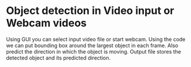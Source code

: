 # Object detection in Video input or Webcam videos

Using GUI you can select input video file or start webcam. Using the code we can put bounding box around the largest object in each frame.
Also predict the direction in which the object is moving. Output file stores the detected object and its predicted direction. 

